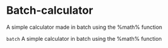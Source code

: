 # Batch-calculator
A simple calculator made in batch using the %math% function

```batch```
A simple calculator in batch using the %math% function

